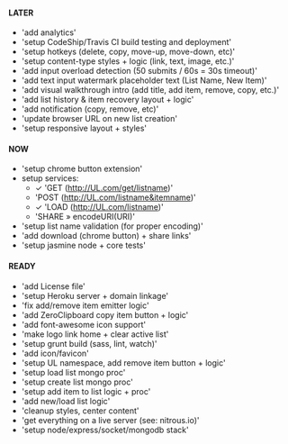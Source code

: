 #### LATER
- 'add analytics'
- 'setup CodeShip/Travis CI build testing and deployment'
- 'setup hotkeys (delete, copy, move-up, move-down, etc)'
- 'setup content-type styles + logic (link, text, image, etc.)'
- 'add input overload detection (50 submits / 60s = 30s timeout)'
- 'add text input watermark placeholder text (List Name, New Item)'
- 'add visual walkthrough intro (add title, add item, remove, copy, etc.)'
- 'add list history & item recovery layout + logic'
- 'add notification (copy, remove, etc)'
- 'update browser URL on new list creation'
- 'setup responsive layout + styles'


#### NOW
- 'setup chrome button extension'
- setup services:
    - ✓ 'GET (http://UL.com/get/listname)'
    - 'POST (http://UL.com/listname&itemname)'
    - ✓ 'LOAD (http://UL.com/listname)'
    - 'SHARE » encodeURI(URI)'
- 'setup list name validation (for proper encoding)'
- 'add download (chrome button) + share links'
- 'setup jasmine node + core tests'


#### READY
- 'add License file'
- 'setup Heroku server + domain linkage'
- 'fix add/remove item emitter logic'
- 'add ZeroClipboard copy item button + logic'
- 'add font-awesome icon support'
- 'make logo link home + clear active list'
- 'setup grunt build (sass, lint, watch)'
- 'add icon/favicon'
- 'setup UL namespace, add remove item button + logic'
- 'setup load list mongo proc'
- 'setup create list mongo proc'
- 'setup add item to list logic + proc'
- 'add new/load list logic'
- 'cleanup styles, center content'
- 'get everything on a live server (see: nitrous.io)'
- 'setup node/express/socket/mongodb stack'
